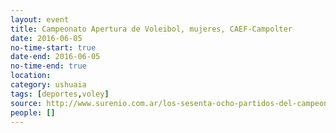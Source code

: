 ```yaml
---
layout: event 
title: Campeonato Apertura de Voleibol, mujeres, CAEF-Campolter
date: 2016-06-05
no-time-start: true
date-end: 2016-06-05
no-time-end: true
location: 
category: ushuaia
tags: [deportes,voley]
source: http://www.surenio.com.ar/los-sesenta-ocho-partidos-del-campeonato-apertura-2016/
people: []
---
```

